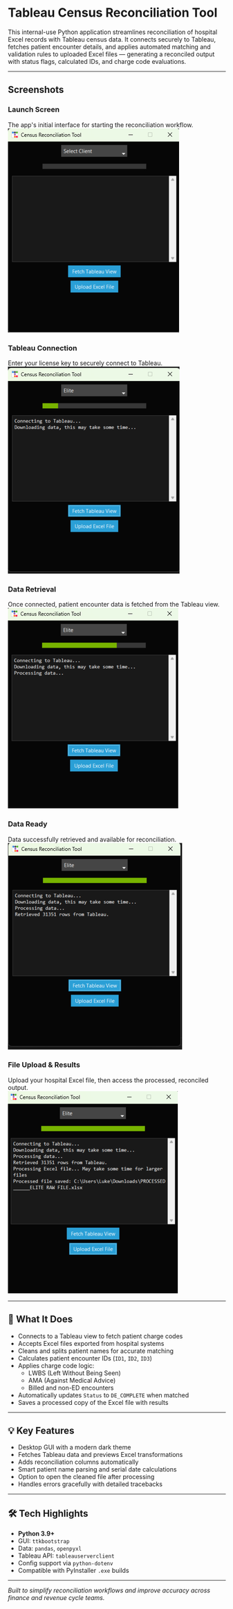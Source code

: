 # Tableau Census Reconciliation Tool

This internal-use Python application streamlines reconciliation of hospital Excel records with Tableau census data. It connects securely to Tableau, fetches patient encounter details, and applies automated matching and validation rules to uploaded Excel files — generating a reconciled output with status flags, calculated IDs, and charge code evaluations.

---

## Screenshots

### Launch Screen  
The app's initial interface for starting the reconciliation workflow.  
![Launch Screen](assets/ss1.png)

### Tableau Connection  
Enter your license key to securely connect to Tableau.  
![Connecting to Tableau](assets/ss2.png)

### Data Retrieval  
Once connected, patient encounter data is fetched from the Tableau view.  
![Retrieving Data](assets/ss3.png)

### Data Ready  
Data successfully retrieved and available for reconciliation.  
![Data Retrieved](assets/ss4.png)

### File Upload & Results  
Upload your hospital Excel file, then access the processed, reconciled output.  
![Processed Output](assets/ss5.png)

---

## 📌 What It Does

- Connects to a Tableau view to fetch patient charge codes
- Accepts Excel files exported from hospital systems
- Cleans and splits patient names for accurate matching
- Calculates patient encounter IDs (`ID1`, `ID2`, `ID3`)
- Applies charge code logic:
  - LWBS (Left Without Being Seen)
  - AMA (Against Medical Advice)
  - Billed and non-ED encounters
- Automatically updates `Status` to `DE_COMPLETE` when matched
- Saves a processed copy of the Excel file with results

---

## 💡 Key Features

- Desktop GUI with a modern dark theme
- Fetches Tableau data and previews Excel transformations
- Adds reconciliation columns automatically
- Smart patient name parsing and serial date calculations
- Option to open the cleaned file after processing
- Handles errors gracefully with detailed tracebacks

---

## 🛠 Tech Highlights

- **Python 3.9+**
- GUI: `ttkbootstrap`
- Data: `pandas`, `openpyxl`
- Tableau API: `tableauserverclient`
- Config support via `python-dotenv`
- Compatible with PyInstaller `.exe` builds

---

_Built to simplify reconciliation workflows and improve accuracy across finance and revenue cycle teams._
